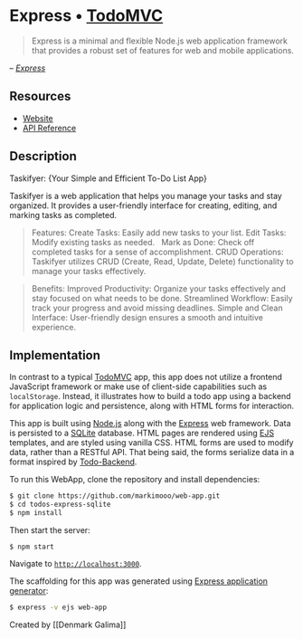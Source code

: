 # Express • [TodoMVC](http://todomvc.com)

> Express is a minimal and flexible Node.js web application framework that provides a robust set of features for web and mobile applications.

&ndash; _[Express](https://expressjs.com/)_

## Resources

- [Website](https://expressjs.com/)
- [API Reference](https://expressjs.com/en/4x/api.html)

## Description
Taskifyer: {Your Simple and Efficient To-Do List App}

Taskifyer is a web application that helps you manage your tasks and stay organized. It provides a user-friendly interface for creating, editing, and marking tasks as completed.

>Features:
Create Tasks: Easily add new tasks to your list.
Edit Tasks: Modify existing tasks as needed.   
Mark as Done: Check off completed tasks for a sense of accomplishment.
CRUD Operations: Taskifyer utilizes CRUD (Create, Read, Update, Delete) functionality to manage your tasks effectively.

>Benefits:
Improved Productivity: Organize your tasks effectively and stay focused on what needs to be done.
Streamlined Workflow: Easily track your progress and avoid missing deadlines.
Simple and Clean Interface: User-friendly design ensures a smooth and intuitive experience.   


## Implementation

In contrast to a typical [TodoMVC](https://todomvc.com) app, this app does not
utilize a frontend JavaScript framework or make use of client-side capabilities
such as `localStorage`.  Instead, it illustrates how to build a todo app using
a backend for application logic and persistence, along with HTML forms for
interaction.

This app is built using [Node.js](https://nodejs.org/) along with the [Express](https://expressjs.com/)
web framework.  Data is persisted to a [SQLite](https://www.sqlite.org/)
database.  HTML pages are rendered using [EJS](https://ejs.co/) templates, and
are styled using vanilla CSS.  HTML forms are used to modify data, rather than a
RESTful API.  That being said, the forms serialize data in a format inspired by
[Todo-Backend](https://todobackend.com/).

To run this WebApp, clone the repository and install dependencies:

```bash
$ git clone https://github.com/markimooo/web-app.git
$ cd todos-express-sqlite
$ npm install
```

Then start the server:

```
$ npm start
```

Navigate to [`http://localhost:3000`](http://localhost:3000).

The scaffolding for this app was generated using [Express application generator](https://expressjs.com/en/starter/generator.html):

```bash
$ express -v ejs web-app
```

Created by [[Denmark Galima]]
